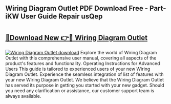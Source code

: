 ## Wiring Diagram Outlet PDF Download Free - Part-iKW User Guide Repair usQep

# <h2><a href="http://dfqetu.blite.top/?on=Wiring+Diagram+Outlet">🔗Download New 👉🔴 Wiring Diagram Outlet</a></h2>

[![Wiring Diagram Outlet download](https://i.imgur.com/lujVjoI.png)](http://dfqetu.blite.top/?on=Wiring+Diagram+Outlet)
Explore the world of Wiring Diagram Outlet with this comprehensive user manual, covering all aspects of the product's features and functionality. Operating Instructions for Advanced Users This guide is tailored to experienced users of your new Wiring Diagram Outlet. Experience the seamless integration of list of features with your new Wiring Diagram Outlet. We believe that the Wiring Diagram Outlet has served its purpose in getting you started with your new gadget. Should you need any clarification or assistance, our customer support team is always available.
